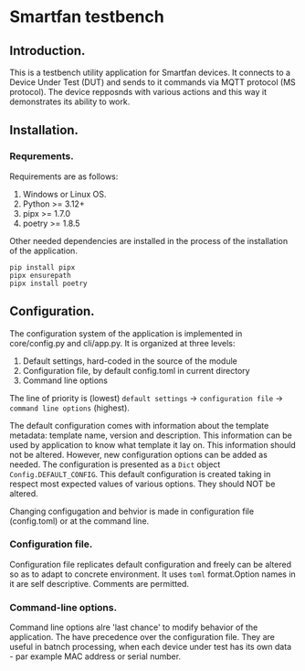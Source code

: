 # Smartfan testbench

## Introduction.

This is a testbench utility application for Smartfan devices. It connects to a Device Under Test (DUT) and sends to it commands via MQTT protocol (MS protocol). The device repposnds with various actions and this way it demonstrates its ability to work.

## Installation.

### Requrements.

Requirements are as follows:

1. Windows or Linux OS.
2. Python >= 3.12+
3. pipx >= 1.7.0
4. poetry >= 1.8.5

Other needed dependencies are installed in the process of the installation of the application.

```shell
pip install pipx
pipx ensurepath
pipx install poetry
```

## Configuration.

The configuration system of the application is implemented in core/config.py and cli/app.py. It is organized at three levels:

1. Default settings, hard-coded in the source of the module
2. Configuration file, by default config.toml in current directory
3. Command line options

The line of priority is (lowest) ```default settings``` -> ```configuration file``` -> ```command line options``` (highest).

The default configuration comes with information about the template metadata: template name, version and description. This information can be used by application to know what template it lay on. This information should not be altered. However, new configuration options can be added as needed. The configuration is presented as a ```Dict``` object ```Config.DEFAULT_CONFIG```. This default configuration is created taking in respect most expected values of various options. They should NOT be altered.

Changing configugation and behvior is made in configuration file (config.toml) or at the command line.

### Configuration file.

Configuration file replicates default configuration and freely can be altered so as to adapt to concrete environment. It uses ```toml``` format.Option names in it are self descriptive. Comments are permitted.

### Command-line options.

Command line options alre 'last chance' to modify behavior of the application. The have precedence over the configuration file. They are useful in batnch processing, when each device under test has its own data - par example MAC address or serial number.


